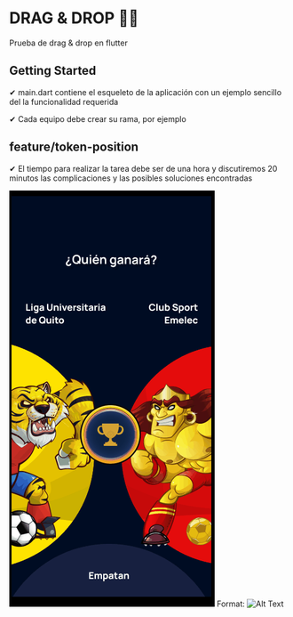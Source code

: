# DRAG & DROP 🐱‍🏍

Prueba de drag & drop en flutter

## Getting Started

✔ main.dart contiene el esqueleto de la aplicación con un ejemplo sencillo del la funcionalidad requerida

✔ Cada equipo debe crear su rama, por ejemplo
 ## feature/token-position

✔ El tiempo para realizar la tarea debe ser de una hora y discutiremos 20 minutos las complicaciones y las posibles soluciones encontradas

![GitHub Logo](/images/preview.gif)
Format: ![Alt Text](url)
